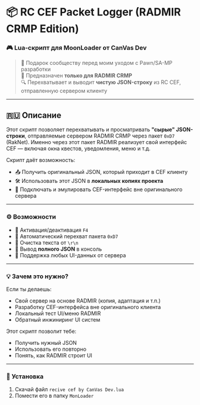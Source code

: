 # 📦 RC CEF Packet Logger (RADMIR CRMP Edition)

### 🎮 Lua-скрипт для MoonLoader от **CanVas Dev**

> 🎁 Подарок сообществу перед моим уходом с Pawn/SA-MP разработки  
> 🎯 Предназначен **только для RADMIR CRMP**  
> 🔍 Перехватывает и выводит **чистую JSON-строку** из RC CEF, отправленную сервером клиенту

---

## 🇷🇺 Описание

Этот скрипт позволяет перехватывать и просматривать **"сырые" JSON-строки**, отправляемые сервером RADMIR CRMP через пакет `0xD7` (RakNet). Именно через этот пакет RADMIR реализует свой интерфейс CEF — включая окна квестов, уведомления, меню и т.д.

Скрипт даёт возможность:
- 📤 Получить оригинальный JSON, который приходит в CEF клиенту
- 🛠 Использовать этот JSON в **локальных копиях проекта**
- 🔁 Подключать и эмулировать CEF-интерфейс вне оригинального сервера

---

### ⚙️ Возможности

- 🔄 Активация/деактивация `F4`
- 🧠 Автоматический перехват пакета `0xD7`
- 🧼 Очистка текста от `\r\n`
- 🧾 Вывод **полного JSON** в консоль
- 🧰 Поддержка любых UI-данных от сервера

---

### 💡 Зачем это нужно?

Если ты делаешь:
- Свой сервер на основе RADMIR (копия, адаптация и т.п.)
- Разработку CEF-интерфейса вне оригинального клиента
- Локальный тест UI/меню RADMIR
- Обратный инжиниринг UI систем

Этот скрипт позволит тебе:
- Получить нужный JSON
- Использовать его повторно
- Понять, как RADMIR строит UI

---

### 📂 Установка

1. Скачай файл `recive cef by CanVas Dev.lua`
2. Помести его в папку `MonLoader`


